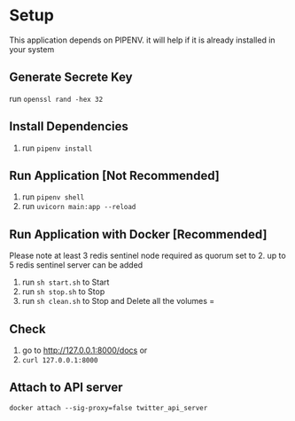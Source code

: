 # Setup
This application depends on PIPENV. it will help if it is already installed in your system

## Generate Secrete Key
run `openssl rand -hex 32`

## Install Dependencies
1. run `pipenv install`

## Run Application [Not Recommended]
1. run `pipenv shell`
1. run `uvicorn main:app --reload`

## Run Application with Docker [Recommended]
Please note at least 3 redis sentinel node required as quorum set to 2.
up to 5 redis sentinel server can be added
1. run `sh start.sh` to Start
1. run `sh stop.sh` to Stop
1. run `sh clean.sh` to Stop and Delete all the volumes =

## Check
1. go to http://127.0.0.1:8000/docs or
1. `curl 127.0.0.1:8000`

## Attach to API server
`docker attach --sig-proxy=false twitter_api_server`
